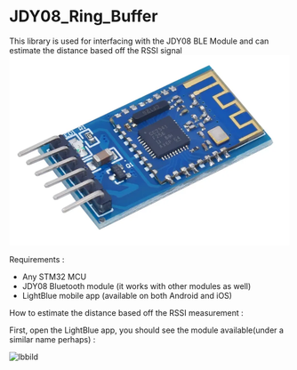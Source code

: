 # JDY08_Ring_Buffer
This library is used for interfacing with the JDY08 BLE Module and can estimate the distance based off the RSSI signal
![photo](JDY08_module.png)

Requirements :
 - Any STM32 MCU
 - JDY08 Bluetooth module (it works with other modules as well)
 - LightBlue mobile app (available on both Android and iOS)

How to estimate the distance based off the RSSI measurement :

First, open the LightBlue app, you should see the module available(under a similar name perhaps) :


![lbbild](https://github.com/theom4/JDY08_Ring_Buffer/assets/154817034/a9c05a33-732a-4de5-a4f8-a6377fe9fa0e)
